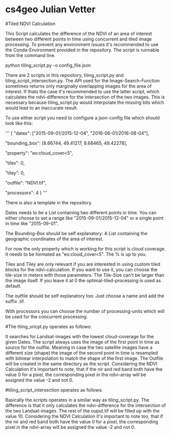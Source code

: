 # cs4geo Julian Vetter
#Tiled NDVI Calculation

This Script calculates the difference of the NDVI of an area of interest between two different points in time using
concurrent and tiled image processing. To prevent any environment issues it's recommended to use the Conda-Environment provided in the repository. The script is runnable from the command line.

python tiling_script.py -o config_file.json

There are 2 scripts in this repository, tiling_script.py and tiling_script_intersection.py. The API used for the Image-Search-Function sometimes returns only marginally overlapping images for the area of interest. If thats the case it's recommended to use the latter script, which calculates the ndvi-difference for the intersection of the two images. This is necessary because tiling_script.py would interpolate the missing bits which would lead to an inaccurate result.

To use either script you need to configure a json-config file which should look like this:

'''
{
  "dates": ["2015-09-01/2015-12-04", "2016-06-01/2016-08-04"],
  
  "bounding_box": [8.66744, 49.41217, 8.68465, 49.42278],
  
  "property": "eo:cloud_cover<5",
  
  "tilex": 0,
    
  "tiley": 0,
    
  "outfile": "NDVI.tif",
    
  "processors": 4
}
'''

There is also a template in the repository.

Dates needs to be a List containing two different points in time. You can either choose to 
set a range like "2015-09-01/2015-12-04" or a single point in time like "2015-09-01".

The Bounding-Box should be self explanatory: A List containing the geographic coordinates of the
area of interest.

For now  the only property which is working for this script is cloud coverage. It 
needs to be formated as "eo:cloud_cover<5". The % is up to you.

Tilex and Tiley are only relevant if you are interested in using custom tiled blocks for the
ndvi-calculation. If you want to use it, you can choose the tile-size in meters with those parameters. The Tile-Size can't be larger than the image itself. If you leave it at 0 the optimal-tiled-processing is used as default.

The outfile should be self explanatory too: Just choose a name and add the suffix .tif. 

With processors you can choose the number of processing-units which will be used for the concurrent
processing. 

#The tiling_sricpt.py operates as follows:

It searches for Landsat-images with the lowest cloud-coverage for the given Dates. The script always
uses the image of the first point in time as source for the outfile. Meaning in case the two satellite images
have a different size (shape) the image of the second point in time is resampled with bilinear interpolation
to match the shape of the first image. The Outfile will be created in the same directory as the script.
Considering the NDVI Calculation it's important to note, that if the nir and red band both have the value 0 for a pixel, the corresponding
pixel in the ndvi-array will be assigned the value -2 and not 0.

#tiling_script_intersection operates as follows:

Basically the scripts operates in a similar way as tiling_script.py. The difference is that it only calculates the ndvi-difference for the intersection of the two Landsat-images. The rest of the ouput.tif will be filled up with the value 10. Considering the NDVI Calculation it's important to note too, that if the nir and red band both have the value 0 for a pixel, the corresponding pixel in the ndvi-array will be assigned the value -2 and not 0.
